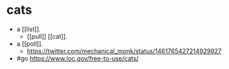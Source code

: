 # cats

- a [[list]].
  - [[pull]] [[cat]].
- a [[poll]].
  - https://twitter.com/mechanical_monk/status/1461765427214929927
- #go https://www.loc.gov/free-to-use/cats/

